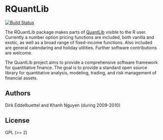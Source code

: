 # RQuantLib

[![Build Status](https://travis-ci.org/eddelbuettel/rquantlib.png)](https://travis-ci.org/eddelbuettel/rquantlib)

The RQuantLib package makes parts of [QuantLib](https://github.com/lballabio/quantlib) visible to the R
user. Currently a number option pricing functions are included, both vanilla
and exotic, as well as a broad range of fixed-income functions. Also included
are general calendaring and holiday utilities. Further software contributions 
are welcome.

The QuantLib project aims to provide a comprehensive software framework for
quantitative finance. The goal is to provide a standard open source library
for quantitative analysis, modeling, trading, and risk management of
financial assets.

## Authors

Dirk Eddelbuettel and Khanh Nguyen (during 2009-2010)

## License

GPL (>= 2)

